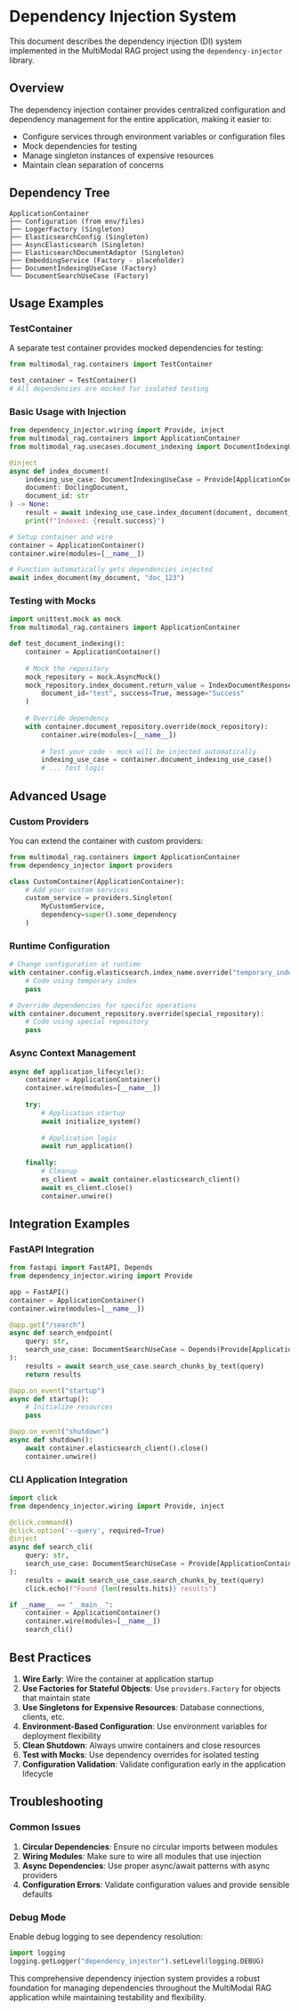 # Dependency Injection System

This document describes the dependency injection (DI) system implemented in the MultiModal RAG project using the `dependency-injector` library.

## Overview

The dependency injection container provides centralized configuration and dependency management for the entire application, making it easier to:

- Configure services through environment variables or configuration files
- Mock dependencies for testing
- Manage singleton instances of expensive resources
- Maintain clean separation of concerns

## Dependency Tree

```
ApplicationContainer
├── Configuration (from env/files)
├── LoggerFactory (Singleton)
├── ElasticsearchConfig (Singleton)
├── AsyncElasticsearch (Singleton)
├── ElasticsearchDocumentAdaptor (Singleton)
├── EmbeddingService (Factory - placeholder)
├── DocumentIndexingUseCase (Factory)
└── DocumentSearchUseCase (Factory)
```

## Usage Examples

### TestContainer

A separate test container provides mocked dependencies for testing:

```python
from multimodal_rag.containers import TestContainer

test_container = TestContainer()
# All dependencies are mocked for isolated testing
```

### Basic Usage with Injection

```python
from dependency_injector.wiring import Provide, inject
from multimodal_rag.containers import ApplicationContainer
from multimodal_rag.usecases.document_indexing import DocumentIndexingUseCase

@inject
async def index_document(
    indexing_use_case: DocumentIndexingUseCase = Provide[ApplicationContainer.document_indexing_use_case],
    document: DoclingDocument,
    document_id: str
) -> None:
    result = await indexing_use_case.index_document(document, document_id)
    print(f"Indexed: {result.success}")

# Setup container and wire
container = ApplicationContainer()
container.wire(modules=[__name__])

# Function automatically gets dependencies injected
await index_document(my_document, "doc_123")
```

### Testing with Mocks

```python
import unittest.mock as mock
from multimodal_rag.containers import ApplicationContainer

def test_document_indexing():
    container = ApplicationContainer()
    
    # Mock the repository
    mock_repository = mock.AsyncMock()
    mock_repository.index_document.return_value = IndexDocumentResponse(
        document_id="test", success=True, message="Success"
    )
    
    # Override dependency
    with container.document_repository.override(mock_repository):
        container.wire(modules=[__name__])
        
        # Test your code - mock will be injected automatically
        indexing_use_case = container.document_indexing_use_case()
        # ... test logic
```

## Advanced Usage

### Custom Providers

You can extend the container with custom providers:

```python
from multimodal_rag.containers import ApplicationContainer
from dependency_injector import providers

class CustomContainer(ApplicationContainer):
    # Add your custom services
    custom_service = providers.Singleton(
        MyCustomService,
        dependency=super().some_dependency
    )
```

### Runtime Configuration

```python
# Change configuration at runtime
with container.config.elasticsearch.index_name.override("temporary_index"):
    # Code using temporary index
    pass

# Override dependencies for specific operations
with container.document_repository.override(special_repository):
    # Code using special repository
    pass
```

### Async Context Management

```python
async def application_lifecycle():
    container = ApplicationContainer()
    container.wire(modules=[__name__])
    
    try:
        # Application startup
        await initialize_system()
        
        # Application logic
        await run_application()
        
    finally:
        # Cleanup
        es_client = await container.elasticsearch_client()
        await es_client.close()
        container.unwire()
```

## Integration Examples

### FastAPI Integration

```python
from fastapi import FastAPI, Depends
from dependency_injector.wiring import Provide

app = FastAPI()
container = ApplicationContainer()
container.wire(modules=[__name__])

@app.get("/search")
async def search_endpoint(
    query: str,
    search_use_case: DocumentSearchUseCase = Depends(Provide[ApplicationContainer.document_search_use_case])
):
    results = await search_use_case.search_chunks_by_text(query)
    return results

@app.on_event("startup")
async def startup():
    # Initialize resources
    pass

@app.on_event("shutdown")
async def shutdown():
    await container.elasticsearch_client().close()
    container.unwire()
```

### CLI Application Integration

```python
import click
from dependency_injector.wiring import Provide, inject

@click.command()
@click.option('--query', required=True)
@inject
async def search_cli(
    query: str,
    search_use_case: DocumentSearchUseCase = Provide[ApplicationContainer.document_search_use_case]
):
    results = await search_use_case.search_chunks_by_text(query)
    click.echo(f"Found {len(results.hits)} results")

if __name__ == "__main__":
    container = ApplicationContainer()
    container.wire(modules=[__name__])
    search_cli()
```

## Best Practices

1. **Wire Early**: Wire the container at application startup
2. **Use Factories for Stateful Objects**: Use `providers.Factory` for objects that maintain state
3. **Use Singletons for Expensive Resources**: Database connections, clients, etc.
4. **Environment-Based Configuration**: Use environment variables for deployment flexibility
5. **Clean Shutdown**: Always unwire containers and close resources
6. **Test with Mocks**: Use dependency overrides for isolated testing
7. **Configuration Validation**: Validate configuration early in the application lifecycle

## Troubleshooting

### Common Issues

1. **Circular Dependencies**: Ensure no circular imports between modules
2. **Wiring Modules**: Make sure to wire all modules that use injection
3. **Async Dependencies**: Use proper async/await patterns with async providers
4. **Configuration Errors**: Validate configuration values and provide sensible defaults

### Debug Mode

Enable debug logging to see dependency resolution:

```python
import logging
logging.getLogger("dependency_injector").setLevel(logging.DEBUG)
```

This comprehensive dependency injection system provides a robust foundation for managing dependencies throughout the MultiModal RAG application while maintaining testability and flexibility.
